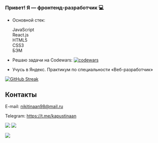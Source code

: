 ### Привет! Я — фронтенд-разработчик 💻 

- Основной стек:   

  JavaScript   
  React.js   
  HTML5     
  CSS3     
  БЭМ 
  
- Решаю задачи на Codewars: [![codewars](https://www.codewars.com/users/qwertyq98/badges/micro)](https://www.codewars.com/users/qwertyq98) 
- Учусь в Яндекс. Практикум по специальности «Веб-разработчик»

[![GitHub Streak](https://github-readme-streak-stats.herokuapp.com/?user=qwertyq98)](https://git.io/streak-stats)

## Контакты

E-mail: nikitinaan98@mail.ru

Telegram: https://t.me/kapustinaan

<!--
**qwertyq98/qwertyq98** is a ✨ _special_ ✨ repository because its `README.md` (this file) appears on your GitHub profile.

Here are some ideas to get you started:

- 🔭 I’m currently working on ...
- 🌱 I’m currently learning ...
- 👯 I’m looking to collaborate on ...
- 🤔 I’m looking for help with ...
- 💬 Ask me about ...
- 📫 How to reach me: ...
- 😄 Pronouns: ...
- ⚡ Fun fact: ...
-->
![](https://github-profile-summary-cards.vercel.app/api/cards/repos-per-language?username=qwertyq98&theme=default)
![](https://github-profile-summary-cards.vercel.app/api/cards/stats?username=qwertyq98&theme=default)

![](https://komarev.com/ghpvc/?username=qwertyq98)


